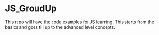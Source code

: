 # JS_GroudUp
This repo will have the code examples for JS learning. This starts from the basics and goes till up to the advanced level concepts.
